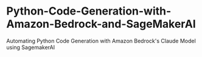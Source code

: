 # Python-Code-Generation-with-Amazon-Bedrock-and-SageMakerAI
Automating Python Code Generation with Amazon Bedrock's Claude Model using SagemakerAI
